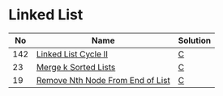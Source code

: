 # Linked List
| No | Name | Solution |
| -- | -- | -- |
142 | [Linked List Cycle II](https://leetcode.cn/problems/Linked-List-Cycle-II) | [C](../solutions/data%20structures/Linked%20List%20Cycle%20II/list.c)
23 | [Merge k Sorted Lists](https://leetcode.cn/problems/Merge-k-Sorted-Lists) | [C](../solutions/data%20structures/Merge%20k%20Sorted%20Lists/list.c)
19 | [Remove Nth Node From End of List](https://leetcode.cn/problems/Remove-Nth-Node-From-End-of-List) | [C](../solutions/data%20structures/Remove%20Nth%20Node%20From%20End%20of%20List/list.c)

